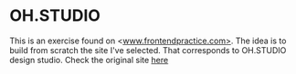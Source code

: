 # OH.STUDIO
This is an exercise found on <www.frontendpractice.com>. The idea is to build from scratch the site I've selected. That corresponds to OH.STUDIO design studio. Check the original site [here](https://oh.studio/)
